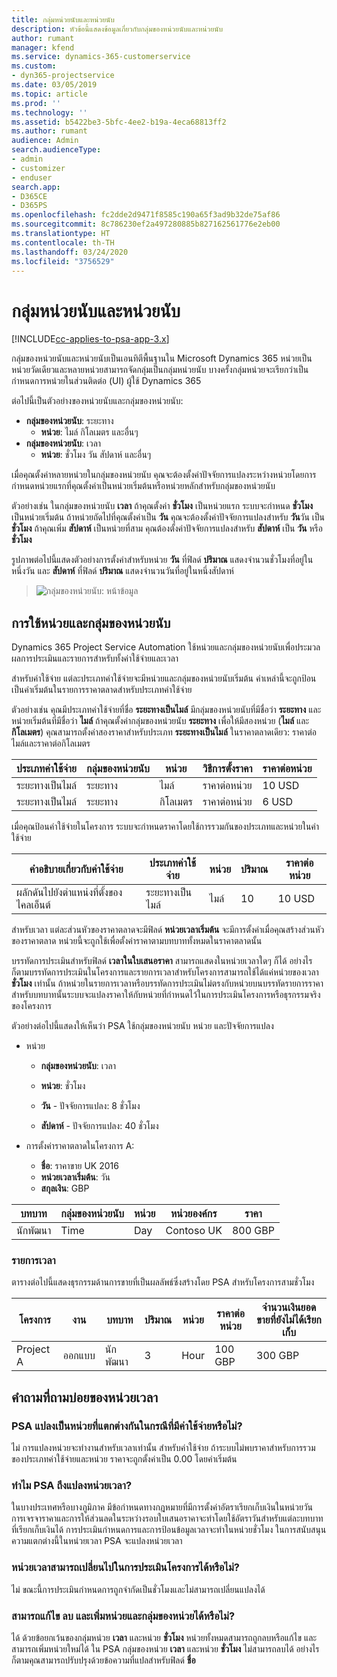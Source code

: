 ```yaml
---
title: กลุ่มหน่วยนับและหน่วยนับ
description: หัวข้อนี้แสดงข้อมูลเกี่ยวกับกลุ่มของหน่วยนับและหน่วยนับ
author: rumant
manager: kfend
ms.service: dynamics-365-customerservice
ms.custom:
- dyn365-projectservice
ms.date: 03/05/2019
ms.topic: article
ms.prod: ''
ms.technology: ''
ms.assetid: b5422be3-5bfc-4ee2-b19a-4eca68813ff2
ms.author: rumant
audience: Admin
search.audienceType:
- admin
- customizer
- enduser
search.app:
- D365CE
- D365PS
ms.openlocfilehash: fc2dde2d9471f8585c190a65f3ad9b32de75af86
ms.sourcegitcommit: 8c786230ef2a497280885b827162561776e2eb00
ms.translationtype: HT
ms.contentlocale: th-TH
ms.lasthandoff: 03/24/2020
ms.locfileid: "3756529"
---
```

# <a name="unit-groups-and-units"></a>กลุ่มหน่วยนับและหน่วยนับ

[!INCLUDE[cc-applies-to-psa-app-3.x](../includes/cc-applies-to-psa-app-3x.md)]

กลุ่มของหน่วยนับและหน่วยนับเป็นเอนทิตีพื้นฐานใน Microsoft Dynamics 365 หน่วยเป็นหน่วยวัดเดียวและหลายหน่วยสามารถจัดกลุ่มเป็นกลุ่มหน่วยนับ บางครั้งกลุ่มหน่วยจะเรียกว่าเป็นกำหนดการหน่วยในส่วนติดต่อ (UI) ผู้ใช้ Dynamics 365 

ต่อไปนี้เป็นตัวอย่างของหน่วยนับและกลุ่มของหน่วยนับ:
 
- **กลุ่มของหน่วยนับ**: ระยะทาง 
    - **หน่วย**: ไมล์ กิโลเมตร และอื่นๆ
- **กลุ่มของหน่วยนับ**: เวลา
    - **หน่วย**: ชั่วโมง วัน สัปดาห์ และอื่นๆ 

เมื่อคุณตั้งค่าหลายหน่วยในกลุ่มของหน่วยนับ คุณจะต้องตั้งค่าปัจจัยการแปลงระหว่างหน่วยโดยการกำหนดหน่วยแรกที่คุณตั้งค่าเป็นหน่วยเริ่มต้นหรือหน่วยหลักสำหรับกลุ่มของหน่วยนับ 

ตัวอย่างเช่น ในกลุ่มของหน่วยนับ **เวลา** ถ้าคุณตั้งค่า **ชั่วโมง** เป็นหน่วยแรก ระบบจะกำหนด **ชั่วโมง** เป็นหน่วยเริ่มต้น ถ้าหน่วยถัดไปที่คุณตั้งค่าเป็น **วัน** คุณจะต้องตั้งค่าปัจจัยการแปลงสำหรับ **วัน**วัน เป็น **ชั่วโมง** ถ้าคุณเพิ่ม **สัปดาห์** เป็นหน่วยที่สาม คุณต้องตั้งค่าปัจจัยการแปลงสำหรับ **สัปดาห์** เป็น **วัน** หรือ **ชั่วโมง** 

รูปภาพต่อไปนี้แสดงตัวอย่างการตั้งค่าสำหรับหน่วย **วัน** ที่ฟิลด์ **ปริมาณ** แสดงจำนวนชั่วโมงที่อยู่ในหนึ่งวัน และ **สัปดาห์** ที่ฟิลด์ **ปริมาณ** แสดงจำนวนวันที่อยู่ในหนึ่งสัปดาห์

> ![กลุ่มของหน่วยนับ: หน้าข้อมูล](media/advanced-2.png)

## <a name="using-units-and-unit-groups"></a>การใช้หน่วยและกลุ่มของหน่วยนับ

Dynamics 365 Project Service Automation ใช้หน่วยและกลุ่มของหน่วยนับเพื่อประมวลผลการประเมินและรายการสำหรับทั้งค่าใช้จ่ายและเวลา 

สำหรับค่าใช้จ่าย แต่ละประเภทค่าใช้จ่ายจะมีหน่วยและกลุ่มของหน่วยนับเริ่มต้น ค่าเหล่านี้จะถูกป้อนเป็นค่าเริ่มต้นในรายการราคาตลาดสำหรับประเภทค่าใช้จ่าย 

ตัวอย่างเช่น คุณมีประเภทค่าใช้จ่ายที่ชื่อ **ระยะทางเป็นไมล์** มีกลุ่มของหน่วยนับที่มีชื่อว่า **ระยะทาง** และหน่วยเริ่มต้นที่มีชื่อว่า **ไมล์** ถ้าคุณตั้งค่ากลุ่มของหน่วยนับ **ระยะทาง** เพื่อให้มีสองหน่วย (**ไมล์** และ **กิโลเมตร**) คุณสามารถตั้งค่าสองราคาสำหรับประเภท **ระยะทางเป็นไมล์** ในราคาตลาดเดียว: ราคาต่อไมล์และราคาต่อกิโลเมตร

| ประเภทค่าใช้จ่าย  | กลุ่มของหน่วยนับ  | หน่วย      | วิธีการตั้งราคา  | ราคาต่อหน่วย  |
|-------------------|---------------|-----------|-------------------|-------------------|
| ระยะทางเป็นไมล์           | ระยะทาง      | ไมล์      | ราคาต่อหน่วย    | 10 USD            |
| ระยะทางเป็นไมล์           | ระยะทาง      | กิโลเมตร | ราคาต่อหน่วย    |  6 USD            |

เมื่อคุณป้อนค่าใช้จ่ายในโครงการ ระบบจะกำหนดราคาโดยใช้การรวมกันของประเภทและหน่วยในค่าใช้จ่าย 

| คำอธิบายเกี่ยวกับค่าใช้จ่าย        | ประเภทค่าใช้จ่าย  | หน่วย  | ปริมาณ  | ราคาต่อหน่วย   |
|----------------------------|---------------------|-------|-----------|----------------|
| ผลักดันไปยังตำแหน่งที่ตั้งของไคลเอ็นต์ | ระยะทางเป็นไมล์             | ไมล์  | 10        | 10 USD         |

สำหรับเวลา แต่ละส่วนหัวของราคาตลาดจะมีฟิลด์ **หน่วยเวลาเริ่มต้น** จะมีการตั้งค่าเมื่อคุณสร้างส่วนหัวของราคาตลาด หน่วยนี้จะถูกใช้เพื่อตั้งค่าราคาตามบทบาททั้งหมดในราคาตลาดนั้น

บรรทัดการประเมินสำหรับฟิลด์ **เวลาในใบเสนอราคา** สามารถแสดงในหน่วยเวลาใดๆ ก็ได้ อย่างไรก็ตามบรรทัดการประเมินในโครงการและรายการเวลาสำหรับโครงการสามารถใช้ได้แค่หน่วยของเวลา **ชั่วโมง** เท่านั้น ถ้าหน่วยในรายการเวลาหรือบรรทัดการประเมินไม่ตรงกับหน่วยบนบรรทัดรายการราคาสำหรับบทบาทนั้นระบบจะแปลงราคาให้กับหน่วยที่กำหนดไว้ในการประเมินโครงการหรือธุรกรรมจริงของโครงการ

ตัวอย่างต่อไปนี้แสดงให้เห็นว่า PSA ใช้กลุ่มของหน่วยนับ หน่วย และปัจจัยการแปลง
- หน่วย

   - **กลุ่มของหน่วยนับ**: เวลา 
   - **หน่วย**: ชั่วโมง 
    
    - **วัน** - ปัจจัยการแปลง: 8 ชั่วโมง       
    - **สัปดาห์** - ปัจจัยการแปลง: 40 ชั่วโมง  
        
- การตั้งค่าราคาตลาดในโครงการ A:

    - **ชื่อ**: ราคาขาย UK 2016 
    - **หน่วยเวลาเริ่มต้น**: วัน 
    - **สกุลเงิน**: GBP

| บทบาท      | กลุ่มของหน่วยนับ | หน่วย | หน่วยองค์กร | ราคา   |
|-----------|------------|------|---------------------|---------|
| นักพัฒนา | Time       | Day  | Contoso UK          | 800 GBP |

### <a name="time-entry"></a>รายการเวลา

ตารางต่อไปนี้แสดงธุรกรรมด้านการขายที่เป็นผลลัพธ์ซึ่งสร้างโดย PSA สำหรับโครงการสามชั่วโมง


| โครงการ   | งาน    | บทบาท      | ปริมาณ | หน่วย  | ราคาต่อหน่วย | จำนวนเงินยอดขายที่ยังไม่ได้เรียกเก็บ |
|-----------|---------|-----------|----------|-------|------------|-----------------------|
| Project A | ออกแบบ  | นักพัฒนา | 3        | Hour  | 100 GBP    | 300 GBP               |

## <a name="time-unit-faq"></a>คำถามที่ถามบ่อยของหน่วยเวลา

### <a name="does-psa-convert-to-different-units-in-the-case-of-expenses"></a>PSA แปลงเป็นหน่วยที่แตกต่างกันในกรณีที่มีค่าใช้จ่ายหรือไม่?
ไม่ การแปลงหน่วยจะทำงานสำหรับเวลาเท่านั้น สำหรับค่าใช้จ่าย ถ้าระบบไม่พบราคาสำหรับการรวมของประเภทค่าใช้จ่ายและหน่วย ราคาจะถูกตั้งค่าเป็น 0.00 โดยค่าเริ่มต้น

### <a name="why-does-psa-convert-time-units"></a>ทำไม PSA ถึงแปลงหน่วยเวลา?
ในบางประเทศหรือบางภูมิภาค มีข้อกำหนดทางกฎหมายที่มีการตั้งค่าอัตราเรียกเก็บเงินในหน่วยวัน การเจรจาราคาและการให้ส่วนลดในระหว่างรอบใบเสนอราคาจะทำโดยใช้อัตราวันสำหรับแต่ละบทบาทที่เรียกเก็บเงินได้ การประเมินกำหนดการและการป้อนข้อมูลเวลาจะทำในหน่วยชั่วโมง ในการสนับสนุนความแตกต่างนี้ในหน่วยเวลา PSA จะแปลงหน่วยเวลา

### <a name="can-time-units-be-changed-on-project-estimates"></a>หน่วยเวลาสามารถเปลี่ยนไปในการประเมินโครงการได้หรือไม่?
ไม่ ขณะนี้การประเมินกำหนดการถูกจำกัดเป็นชั่วโมงและไม่สามารถเปลี่ยนแปลงได้

### <a name="can-units-and-unit-groups-be-edited-deleted-and-added"></a>สามารถแก้ไข ลบ และเพิ่มหน่วยและกลุ่มของหน่วยได้หรือไม่?
ได้ ด้วยข้อยกเว้นของกลุ่มหน่วย **เวลา** และหน่วย **ชั่วโมง** หน่วยทั้งหมดสามารถถูกลบหรือแก้ไข และสามารถเพิ่มหน่วยใหม่ได้ ใน PSA กลุ่มของหน่วย **เวลา** และหน่วย **ชั่วโมง** ไม่สามารถลบได้ อย่างไรก็ตามคุณสามารถปรับปรุงด้วยข้อความที่แปลสำหรับฟิลด์ **ชื่อ**

